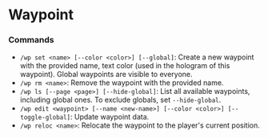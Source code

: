# Waypoint
### Commands
- `/wp set <name> [--color <color>] [--global]`: Create a new waypoint with the provided name, text color (used in the hologram of this waypoint). Global waypoints are visible to everyone.
- `/wp rm <name>`: Remove the waypoint with the provided name.
- `/wp ls [--page <page>] [--hide-global]`: List all available waypoints, including global ones. To exclude globals, set `--hide-global`.
- `/wp edit <waypoint> [--name <new-name>] [--color <color>] [--toggle-global]`: Update waypoint data.
- `/wp reloc <name>`: Relocate the waypoint to the player's current position.
